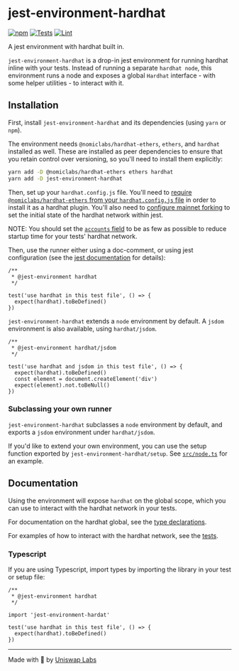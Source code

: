 # jest-environment-hardhat

[![npm](https://img.shields.io/npm/v/jest-environment-hardhat)](https://www.npmjs.com/package/jest-environment-hardhat)
[![Tests](https://github.com/Uniswap/jest-environment-hardhat/actions/workflows/test.yaml/badge.svg)](https://github.com/Uniswap/jest-environment-hardhat/actions/workflows/test.yaml)
[![Lint](https://github.com/Uniswap/jest-environment-hardhat/actions/workflows/lint.yml/badge.svg)](https://github.com/Uniswap/jest-environment-hardhat/actions/workflows/lint.yml)

A jest environment with hardhat built in.

`jest-environment-hardhat` is a drop-in jest environment for running hardhat inline with your tests. Instead of running a separate `hardhat node`, this environment runs a node and exposes a global `Hardhat` interface - with some helper utilities - to interact with it.

## Installation

First, install `jest-environment-hardhat` and its dependencies (using `yarn` or `npm`).

The environment needs `@nomiclabs/hardhat-ethers`, `ethers`, and `hardhat` installed as well. These are installed as peer dependencies to ensure that you retain control over versioning, so you'll need to install them explicitly:

```sh
yarn add -D @nomiclabs/hardhat-ethers ethers hardhat
yarn add -D jest-environment-hardhat
```

Then, set up your `hardhat.config.js` file.
You'll need to [require `@nomiclabs/hardhat-ethers` from your `hardhat.config.js` file](https://github.com/NomicFoundation/hardhat/tree/master/packages/hardhat-ethers#installation) in order to install it as a hardhat plugin.
You'll also need to [configure mainnet forking](https://hardhat.org/hardhat-network/guides/mainnet-forking#forking-from-mainnet) to set the initial state of the hardhat network within jest.

NOTE: You should set the [`accounts` field](https://hardhat.org/hardhat-network/reference#accounts) to be as few as possible to reduce startup time for your tests' hardhat network.

Then, use the runner either using a doc-comment, or using jest configuration (see the [jest documentation](https://jestjs.io/docs/configuration#testenvironment-string) for details):

```
/**
 * @jest-environment hardhat
 */

test('use hardhat in this test file', () => {
  expect(hardhat).toBeDefined()
})
```

`jest-environment-hardhat` extends a `node` environment by default. A `jsdom` environment is also available, using  `hardhat/jsdom`.

```
/**
 * @jest-environment hardhat/jsdom
 */

test('use hardhat and jsdom in this test file', () => {
  expect(hardhat).toBeDefined()
  const element = document.createElement('div')
  expect(element).not.toBeNull()
})
```

### Subclassing your own runner

`jest-environment-hardhat` subclasses a `node` environment by default, and exports a `jsdom` environment under `hardhat/jsdom`.

If you'd like to extend your own environment, you can use the setup function exported by `jest-environment-hardhat/setup`. See [`src/node.ts`](./src/node.ts) for an example.

## Documentation

Using the environment will expose `hardhat` on the global scope, which you can use to interact with the hardhat network in your tests.

For documentation on the hardhat global, see the [type declarations](./src/hardhat.ts).

For examples of how to interact with the hardhat network, see the [tests](./src/internal/hardhat.test.ts).

### Typescript

If you are using Typescript, import types by importing the library in your test or setup file:

```
/**
 * @jest-environment hardhat
 */

import 'jest-environment-hardat'

test('use hardhat in this test file', () => {
  expect(hardhat).toBeDefined()
})
```

---

Made with 🦄 by [Uniswap Labs](https://uniswap.org)
